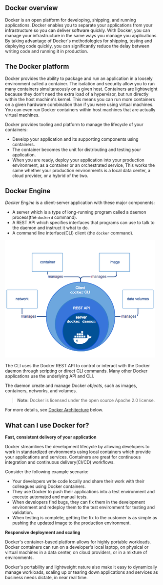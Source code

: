 ## Docker overview

Docker is an open platform for developing, shipping, and running applications. Docker enables you to separate your applications from your infrastructure so you can deliver software quickly. With Docker, you can manage your infrastructure in the same ways you manage you applications. By taking advantage of Docker's methodologies for shipping, testing and deploying code quickly, you can significantly reduce the delay between writing code and running it in production.

## The Docker platform

Docker provides the ability to package and run an application in a loosely environment called a container. The isolation and security allow you to run many containers simultaneously on a given host. Containers are lightweight because they don't need the extra load of a hypervisor, but run directly within the host machine's kernel. This means you can run more containers on a given hardware combination than if you were using virtual machines. You can even run Docker containers within host machines that are actually virtual machines.

Docker provides tooling and platform to manage the lifecycle of your containers:

- Develop your application and its supporting components using containers.
- The container becomes the unit for distributing and testing your application.
- When you are ready, deploy your application into your production environment, as a container or an orchestrated service, This works the same whether your production environments is a local data center, a cloud provider, or a hybrid of the two.

## Docker Engine

*Docker Engine* is a client-server application with these major components:

- A server which is a type of long-running program called a daemon process(the `dockerd` command).
- A REST API which specifies interfaces that programs can use to talk to the daemon and instruct it what to do.
- A command line interface(CLI) client (the `docker` command).
  
<img src="https://github.com/TheProjectM/2019/blob/master/Docker/imgs/engine-components-flow.png">

The CLI uses the Docker REST API to control or interact with the Docker daemon through scripting or direct CLI commands.
Many other Docker applications use the underlying API and CLI.

The daemon create and manage Docker *objects*, such as images, containers, networks, and volumes.

> **Note:** Docker is licensed under the open source Apache 2.0 license.

For more details, see [Docker Architecture](https://github.com/TheProjectM/2019/blob/master/Docker/Docker-overview.md#what-can-i-use-docker-for) below.

## What can I use Docker for?

**Fast, consistent delivery of your application**

Docker streamlines the development lifecycle by allowing developers to work in standardized environments using local containers which provide your applications and services. Containers are great for continuous integration and continuous delivery(CI/CD) workflows.

Consider the following example scenario:
- Your developers write code locally and share their work with their colleagues using Docker containers.
- They use Docker to push their applications into a test environment and execute automated and manual tests.
- When developers find bugs, they can fix them in the development environment and redeploy them to the test environment for testing and validation.
- When testing is complete, getting the fix to the customer is as simple as pushing the updated image to the production environment.

**Responsive deployment and scaling**

Docker's container-based platform allows for highly portable workloads. Docker containers can run on a developer's local laptop, on physical or virtual machines in a data center, on cloud providers, or in a mixture of environments.

Docker's portability and lightweight nature also make it easy to dynamically manage workloads, scaling up or tearing down applications and services as business needs dictate, in near real time.